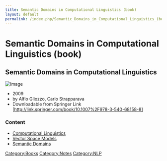 ```yaml
---
title: Semantic Domains in Computational Linguistics (book)
layout: default
permalink: /index.php/Semantic_Domains_in_Computational_Linguistics_(book)
---
```


# Semantic Domains in Computational Linguistics (book)

## Semantic Domains in Computational Linguistics

<img src="http://ecx.images-amazon.com/images/I/41R5wnsvR4L._SY344_BO1,204,203,200_.jpg" alt="Image">


- 2009
- by Alfio Gliozzo, Carlo Strapparava 
- Downloadable from Springer Link [http://link.springer.com/book/10.1007%2F978-3-540-68158-8]



### Content
- [Computational Linguistics](Computational_Linguistics)
- [Vector Space Models](Vector_Space_Models)
- [Semantic Domains](Semantic_Domains)



[Category:Books](Category_Books)
[Category:Notes](Category_Notes)
[Category:NLP](Category_NLP)